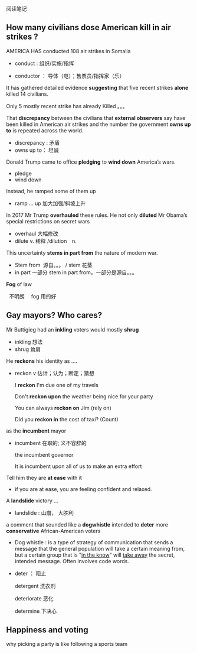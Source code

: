 阅读笔记

## How many civilians dose American  kill in air strikes ?

AMERICA HAS conducted 108 air strikes in Somalia

+ conduct : 组织/实施/指挥  

+ conductor ： 导体（电）；售票员/指挥家（乐）

It has gathered detailed evidence **suggesting** that five recent strikes **alone** killed 14 civilians.

Only 5 mostly recent strike has already Killed 。。。

That **discrepancy** between the civilians that **external observers** say have been killed in American air strikes and the number the government **owns up to** is repeated across the world.

+ discrepancy : 矛盾
+ owns up to： 坦诚

Donald Trump came to office **pledging** to **wind down** America’s wars.

+ pledge
+ wind down 

Instead, he ramped some of them up

+ ramp … up 加大加强/斜坡上升

In 2017 Mr Trump **overhauled** these rules. He not only **diluted** Mr Obama’s
special restrictions on secret wars

+ overhaul 大幅修改
+ dilute v. 稀释  /dilution　n.

This uncertainty **stems in part from** the nature of modern war.

+ Stem from  源自。。。 /  stem 花茎
+ in part 一部分 stem in part from。一部分是源自。。。

**Fog** of law  

    不明朗 　fog 用的好

## Gay mayors? Who cares?

Mr Buttigieg had an **inkling** voters would mostly **shrug**

+ inkling 想法
+ shrug 耸肩

He **reckons** his identity as …. 

+ reckon v 估计；认为；断定；猜想

  I **reckon** I'm due one of my travels 

  Don't **reckon upon** the weather being nice for your party 

  You can always **reckon on** Jim (rely on)

  Did you **reckon in** the cost of taxi?  (Count)

as the **incumbent** mayor

+ incumbent 在职的; 义不容辞的

  the incumbent governor 

  It is incumbent upon all of us to make an extra effort 

Tell him they are **at ease** with it  

+ if you are at ease, you are feeling confident and relaxed. 

A **landslide** victory … 

+ landslide : 山崩， 大胜利

a comment that sounded like a **dogwhistle** intended to **deter** more **conservative** African-American voters 

+ Dog whistle : is a type of strategy of communication that sends a message that the general population will take a certain meaning from, but a certain group that is "[in the know](https://www.urbandictionary.com/define.php?term=in%20the%20know)" will [take away](https://www.urbandictionary.com/define.php?term=take%20away) the secret, intended message. Often involves code words.

+ deter ： 阻止

  detergent 洗衣剂

  deteriorate 恶化

  determine 下决心

## Happiness and voting

why picking a party is like following a sports team 





